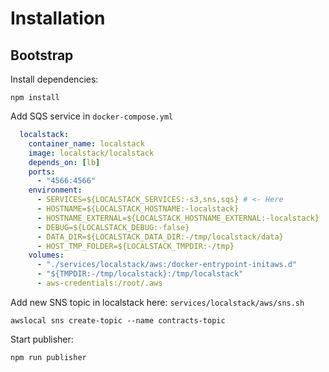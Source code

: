 # Installation

## Bootstrap

Install dependencies:
```shell
npm install
```

Add SQS service in `docker-compose.yml`
```yaml
  localstack:
    container_name: localstack
    image: localstack/localstack
    depends_on: [lb]
    ports:
      - "4566:4566"
    environment:
      - SERVICES=${LOCALSTACK_SERVICES:-s3,sns,sqs} # <- Here
      - HOSTNAME=${LOCALSTACK_HOSTNAME:-localstack}
      - HOSTNAME_EXTERNAL=${LOCALSTACK_HOSTNAME_EXTERNAL:-localstack}
      - DEBUG=${LOCALSTACK_DEBUG:-false}
      - DATA_DIR=${LOCALSTACK_DATA_DIR:-/tmp/localstack/data}
      - HOST_TMP_FOLDER=${LOCALSTACK_TMPDIR:-/tmp}
    volumes:
      - "./services/localstack/aws:/docker-entrypoint-initaws.d"
      - "${TMPDIR:-/tmp/localstack}:/tmp/localstack"
      - aws-credentials:/root/.aws
```

Add new SNS topic in localstack here: `services/localstack/aws/sns.sh`
```shell
awslocal sns create-topic --name contracts-topic
```

Start publisher:
```shell
npm run publisher
```
